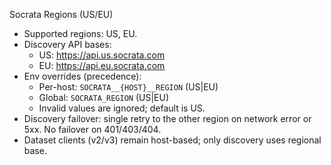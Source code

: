 Socrata Regions (US/EU)

- Supported regions: US, EU.
- Discovery API bases:
  - US: https://api.us.socrata.com
  - EU: https://api.eu.socrata.com
- Env overrides (precedence):
  - Per-host: `SOCRATA__{HOST}__REGION` (US|EU)
  - Global: `SOCRATA_REGION` (US|EU)
  - Invalid values are ignored; default is US.
- Discovery failover: single retry to the other region on network error or 5xx. No failover on 401/403/404.
- Dataset clients (v2/v3) remain host-based; only discovery uses regional base.

